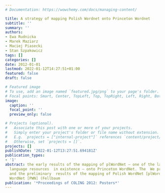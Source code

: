 ```yaml
---
# Documentation: https://wowchemy.com/docs/managing-content/

title: A strategy of mapping Polish Wordnet onto Princeton Wordnet
subtitle: ''
summary: ''
authors:
- Ewa Rudnicka
- Marek Maziarz
- Maciej Piasecki
- Stan Szpakowicz
tags: []
categories: []
date: 2012-01-01
lastmod: 2022-01-12T14:27:51+01:00
featured: false
draft: false

# Featured image
# To use, add an image named `featured.jpg/png` to your page's folder.
# Focal points: Smart, Center, TopLeft, Top, TopRight, Left, Right, BottomLeft, Bottom, BottomRight.
image:
  caption: ''
  focal_point: ''
  preview_only: false

# Projects (optional).
#   Associate this post with one or more of your projects.
#   Simply enter your project's folder or file name without extension.
#   E.g. `projects = ["internal-project"]` references `content/project/deep-learning/index.md`.
#   Otherwise, set `projects = []`.
projects: []
publishDate: '2022-01-12T13:27:51.694181Z'
publication_types:
- '1'
abstract: the early results of the mapping of plWordNet – one of the largest such
  language resources  in existence – onto Princeton WordNet. The  We present a strategy
  and the preliminary  results of the mapping of Polish WordNet [plWordNet] onto Princeton
  WordNet [PWN] (Fellbaum
publication: '*Proceedings of COLING 2012: Posters*'
---
```


